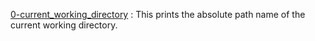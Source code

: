 [0-current_working_directory](file:/0-current_working_directory) : This prints the absolute path name of the current working directory.

